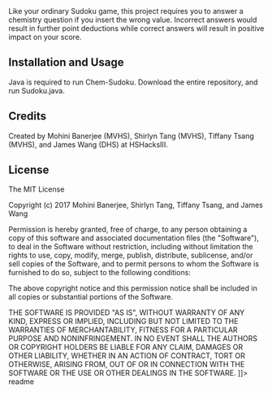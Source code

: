 <snippet>
  <content>
  <![CDATA[
# ${1:Chem-Sudoku}

Like your ordinary Sudoku game, this project requires you to answer a chemistry question if you insert the wrong value. 
Incorrect answers would result in further point deductions while correct answers will result in positive impact on your score. 

## Installation and Usage

Java is required to run Chem-Sudoku. Download the entire repository, and run Sudoku.java. 

## Credits
Created by Mohini Banerjee (MVHS), Shirlyn Tang (MVHS), Tiffany Tsang (MVHS), and James Wang (DHS) at HSHacksIII. 
## License
The MIT License

Copyright (c) 2017 Mohini Banerjee, Shirlyn Tang, Tiffany Tsang, and James Wang

Permission is hereby granted, free of charge, to any person obtaining a copy
of this software and associated documentation files (the "Software"), to deal
in the Software without restriction, including without limitation the rights
to use, copy, modify, merge, publish, distribute, sublicense, and/or sell
copies of the Software, and to permit persons to whom the Software is
furnished to do so, subject to the following conditions:

The above copyright notice and this permission notice shall be included in
all copies or substantial portions of the Software.

THE SOFTWARE IS PROVIDED "AS IS", WITHOUT WARRANTY OF ANY KIND, EXPRESS OR
IMPLIED, INCLUDING BUT NOT LIMITED TO THE WARRANTIES OF MERCHANTABILITY,
FITNESS FOR A PARTICULAR PURPOSE AND NONINFRINGEMENT. IN NO EVENT SHALL THE
AUTHORS OR COPYRIGHT HOLDERS BE LIABLE FOR ANY CLAIM, DAMAGES OR OTHER
LIABILITY, WHETHER IN AN ACTION OF CONTRACT, TORT OR OTHERWISE, ARISING FROM,
OUT OF OR IN CONNECTION WITH THE SOFTWARE OR THE USE OR OTHER DEALINGS IN
THE SOFTWARE.
]]></content>
  <tabTrigger>readme</tabTrigger>
</snippet>
